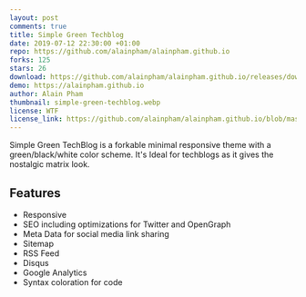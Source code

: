 ```yaml
---
layout: post
comments: true
title: Simple Green Techblog
date: 2019-07-12 22:30:00 +01:00
repo: https://github.com/alainpham/alainpham.github.io
forks: 125
stars: 26
download: https://github.com/alainpham/alainpham.github.io/releases/download/0.1.0/simple.green.techblog.zip
demo: https://alainpham.github.io
author: Alain Pham
thumbnail: simple-green-techblog.webp
license: WTF
license_link: https://github.com/alainpham/alainpham.github.io/blob/master/LICENSE
---
```


Simple Green TechBlog is a forkable minimal responsive theme with a green/black/white color scheme.
It's Ideal for techblogs as it gives the nostalgic matrix look.

## Features

* Responsive
* SEO including optimizations for Twitter and OpenGraph
* Meta Data for social media link sharing
* Sitemap
* RSS Feed
* Disqus
* Google Analytics
* Syntax coloration for code
